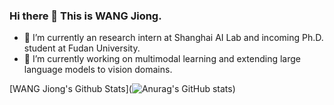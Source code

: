### Hi there 👋 This is WANG Jiong.

- 🌱 I’m currently an research intern at Shanghai AI Lab and incoming Ph.D. student at Fudan University.
- 🔭 I’m currently working on multimodal learning and extending large language models to vision domains.

[WANG Jiong's Github Stats](![Anurag's GitHub stats](https://github-readme-stats.vercel.app/api?username=anuraghazra&show_icons=true&count_private=true&theme=cobalt))
<!--
**wangjiongw/wangjiongw** is a ✨ _special_ ✨ repository because its `README.md` (this file) appears on your GitHub profile.

Here are some ideas to get you started:

- 🔭 I’m currently working on ...
- 🌱 I’m currently learning ...
- 👯 I’m looking to collaborate on ...
- 🤔 I’m looking for help with ...
- 💬 Ask me about ...
- 📫 How to reach me: ...
- 😄 Pronouns: ...
- ⚡ Fun fact: ...
-->
